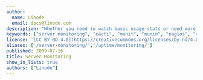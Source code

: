 ```yaml
---
author:
  name: Linode
  email: docs@linode.com
description: "Whether you need to watch basic usage stats or need more advanced functionality, these guides will help you deploy open source server monitoring solutions on your Linux cloud server. The [Linode Longview](/docs/guides/what-is-longview/) tool also offers system metrics and graphing, which can be used in conjunction with any of these monitoring tools, or with the [Linode Manager email alerts](/docs/guides/monitor-and-maintain-compute-instance/#configuring-linode-manager-email-alerts) to keep an eye on your system."
keywords: ["server monitoring", "cacti", "monit", "munin", "nagios", "rrdtool"]
license: '[CC BY-ND 4.0](https://creativecommons.org/licenses/by-nd/4.0)'
aliases: ['/server-monitoring/','/uptime/monitoring/']
published: 2009-07-16
title: Server Monitoring
show_in_lists: true
authors: ["Linode"]
---
```



